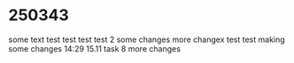 # 250343
some text test test test test 2
some changes more changex test test
making some changes 14:29 15.11
task 8 more changes